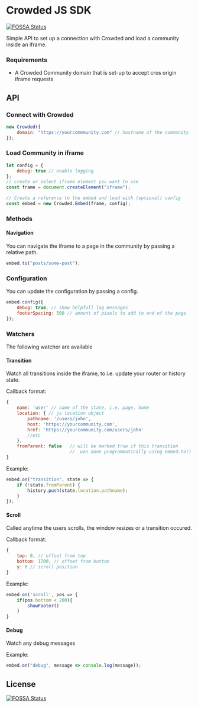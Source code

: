 # Crowded JS SDK
[![FOSSA Status](https://app.fossa.io/api/projects/git%2Bgithub.com%2Fcrowded%2Fjs-sdk.svg?type=shield)](https://app.fossa.io/projects/git%2Bgithub.com%2Fcrowded%2Fjs-sdk?ref=badge_shield)


Simple API to set up a connection with Crowded and load a community inside an iframe.

### Requirements

-   A Crowded Community domain that is set-up to accept cros origin iframe requests

## API

### Connect with Crowded

```js
new Crowded({
    domain: "https://yourcommmunity.com" // hostname of the community
});
```

### Load Community in iframe

```js
let config = {
    debug: true // enable logging
};
// create or select iframe element you want to use
const frame = document.createElement("iframe");

// Create a reference to the embed and load with (optional) config
const embed = new Crowded.Embed(frame, config);
```

### Methods

#### Navigation

You can navigate the iframe to a page in the community by passing a relative path.

```js
embed.to("posts/some-post");
```

### Configuration

You can update the configuration by passing a config.

```js
embed.config({
    debug: true, // show helpfull log messages
    footerSpacing: 500 // amount of pixels to add to end of the page
});
```

### Watchers

The following watcher are available

#### Transition

Watch all transitions inside the iframe, to i.e. update your router or history state.

Callback format:

```js
{
    name: 'user' // name of the state, i.e. page, home
    location: { // js location object
        pathname: '/users/john',
        host: 'https://yourcommunity.com',
        href: 'https://yourcommunity.com/users/john'
        //etc
    },
    fromParent: false   // will be marked true if this transition
                        //  was done programmatically using embed.to()
}
```

Example:

```js
embed.on("transition", state => {
    if (!state.fromParent) {
        history.push(state.location.pathname);
    }
});
```

#### Scroll

Called anytime the users scrolls, the window resizes or a transition occured.

Callback format:

```js
{
    top: 0, // offset from top
    bottom: 1700, // offset from bottom
    y: 0 // scroll position
}
```

Example:

```js
embed.on('scroll', pos => {
    if(pos.bottom < 200){
        showFooter()
    }
}

```

#### Debug

Watch any debug messages

Example:

```js
embed.on("debug", message => console.log(message));
```


## License
[![FOSSA Status](https://app.fossa.io/api/projects/git%2Bgithub.com%2Fcrowded%2Fjs-sdk.svg?type=large)](https://app.fossa.io/projects/git%2Bgithub.com%2Fcrowded%2Fjs-sdk?ref=badge_large)